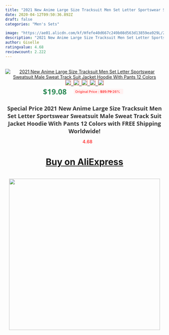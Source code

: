 ```yaml
---
title: "2021 New Anime Large Size Tracksuit Men Set Letter Sportswear Sweatsuit Male Sweat Track Suit Jacket Hoodie With Pants 12 Colors"
date: 2020-04-12T09:50:36.892Z
draft: false
categories: "Men's Sets"

image: "https://ae01.alicdn.com/kf/Hfefe40d667c249b08d563d13859ea929L/2021-New-Anime-Large-Size-Tracksuit-Men-Set-Letter-Sportswear-Sweatsuit-Male-Sweat-Track-Suit-Jacket.jpg"
description: "2021 New Anime Large Size Tracksuit Men Set Letter Sportswear Sweatsuit Male Sweat Track Suit Jacket Hoodie With Pants 12 Colors"
author: Giselle
ratingvalue: 4.68
reviewcount: 2.222
---
```

<br>
<div style="text-align: center;">
<a href="https://s.click.aliexpress.com/e/_AWT1gZ" target="_blank" rel="nofollow noopener noreferrer"><img alt="2021 New Anime Large Size Tracksuit Men Set Letter Sportswear Sweatsuit Male Sweat Track Suit Jacket Hoodie With Pants 12 Colors" class="magnifier-image" src="https://ae01.alicdn.com/kf/Hfefe40d667c249b08d563d13859ea929L/2021-New-Anime-Large-Size-Tracksuit-Men-Set-Letter-Sportswear-Sweatsuit-Male-Sweat-Track-Suit-Jacket.jpg_640x640.jpg">
<br>
<img style="border:1px solid salmon" src="https://ae01.alicdn.com/kf/Hfefe40d667c249b08d563d13859ea929L/2021-New-Anime-Large-Size-Tracksuit-Men-Set-Letter-Sportswear-Sweatsuit-Male-Sweat-Track-Suit-Jacket.jpg_120x120.jpg">&nbsp;&nbsp;<img style="border:1px solid salmon" src="https://ae01.alicdn.com/kf/Hddc49871dc4e4d629165d5560f594befA/2021-New-Anime-Large-Size-Tracksuit-Men-Set-Letter-Sportswear-Sweatsuit-Male-Sweat-Track-Suit-Jacket.jpg_120x120.jpg">&nbsp;&nbsp;<img style="border:1px solid salmon" src="https://ae01.alicdn.com/kf/H6d1373b978d24378b7003b3a98253914B/2021-New-Anime-Large-Size-Tracksuit-Men-Set-Letter-Sportswear-Sweatsuit-Male-Sweat-Track-Suit-Jacket.jpg_120x120.jpg">&nbsp;&nbsp;<img style="border:1px solid salmon" src="https://ae01.alicdn.com/kf/Ha4b82208619247f29650fa1c8cce2157Z/2021-New-Anime-Large-Size-Tracksuit-Men-Set-Letter-Sportswear-Sweatsuit-Male-Sweat-Track-Suit-Jacket.jpg_120x120.jpg">&nbsp;&nbsp;<img style="border:1px solid salmon" src="https://ae01.alicdn.com/kf/Hb5f13b8c2bcd4dcc9e027832b17e400cx/2021-New-Anime-Large-Size-Tracksuit-Men-Set-Letter-Sportswear-Sweatsuit-Male-Sweat-Track-Suit-Jacket.jpg_120x120.jpg"></a></div><br0>
<div style="text-align: center;"><span style="background-color: white; border: 0px; box-sizing: border-box; color: seagreen; display: inline-block; font-family: &quot;open sans&quot; , &quot;arial&quot; , &quot;helvetica&quot; , sans-serif , &quot;heiti&quot;; font-size: 24px; font-stretch: inherit; font-weight: 700; line-height: inherit; margin: 0px 10px 0px 0px; padding: 0px; vertical-align: middle;">$19.08 </span>
<span style="background: rgb(255 , 241 , 241); border-radius: 3px; border: 0px; box-sizing: border-box; color: #ff4747; display: inline-block; font-family: inherit; font-size: 12px; font-stretch: inherit; font-style: inherit; font-variant: inherit; font-weight: 600; line-height: inherit; margin: 0px; padding: 2px 5px; transform: scale(0.9); vertical-align: middle;">Original Price : <b style="text-decoration: line-through;">$25.79 </b> 26%&nbsp;&nbsp;</span></div>
<h1 style="color: #333333; display: inline-block; font-family: &quot;open sans&quot; , &quot;arial&quot; , &quot;helvetica&quot; , sans-serif , &quot;heiti&quot;; font-size: 18px; font-stretch: inherit; font-weight: 700; text-align: center;">Special Price 2021 New Anime Large Size Tracksuit Men Set Letter Sportswear Sweatsuit Male Sweat Track Suit Jacket Hoodie With Pants 12 Colors with FREE Shipping Worldwide!</h1>
<div style="color: #ff4747; text-align: center;">
<img src="https://4.bp.blogspot.com/-M0ZcTcb-5uY/XleCXlxnR4I/AAAAAAAAAEc/OrjgMkXV1oMQFaCRZj5HQwOCBcu3w1FegCPcBGAYYCw/s1600/star.png" style="height: 15px;">&nbsp;<b>4.68</b></div>
<div class="button_cont" align="center"><a class="buynow_a" href="https://s.click.aliexpress.com/e/_AWT1gZ" target="_blank" rel="nofollow noopener noreferrer"><H1>Buy on AliExpress</H1></a></div><br>
<div class="separator" style="clear: both; text-align: center;">
<img src="https://lh3.googleusercontent.com/-pTy5HemUv9M/XlePHvY0dAI/AAAAAAAAAE4/0nX5iRUoIWY8eMW9Dpxeirr157OZliDIgCLcBGAsYHQ/s1600/badge.gif" width="480">
</div>
